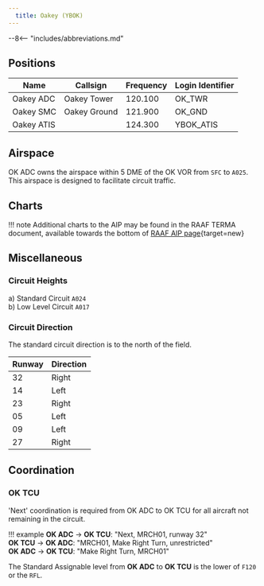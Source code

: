 ```yaml
---
  title: Oakey (YBOK)
---
```


--8<-- "includes/abbreviations.md"

## Positions

| Name               | Callsign       | Frequency        | Login Identifier              |
| ------------------ | -------------- | ---------------- | --------------------------------------|
| Oakey ADC    | Oakey Tower  | 120.100         | OK_TWR        |
| Oakey SMC    | Oakey Ground  | 121.900      | OK_GND        |
| Oakey ATIS   |               | 124.300      | YBOK_ATIS     |

## Airspace

OK ADC owns the airspace within 5 DME of the OK VOR from `SFC` to `A025`. This airspace is designed to facilitate circuit traffic.

## Charts
!!! note
    Additional charts to the AIP may be found in the RAAF TERMA document, available towards the bottom of [RAAF AIP page](https://ais-af.airforce.gov.au/australian-aip){target=new}

## Miscellaneous
### Circuit Heights
a) Standard Circuit `A024`  
b) Low Level Circuit `A017`

### Circuit Direction
The standard circuit direction is to the north of the field.

| Runway | Direction |
| ------ | ----------|
| 32     | Right  |
| 14     | Left |
| 23     | Right |
| 05     | Left |
| 09     | Left |
| 27     | Right |

## Coordination
### OK TCU

'Next' coordination is required from OK ADC to OK TCU for all aircraft not remaining in the circuit. 

!!! example
    <span class="hotline">**OK ADC** -> **OK TCU**</span>: "Next, MRCH01, runway 32"  
    <span class="hotline">**OK TCU** -> **OK ADC**</span>: "MRCH01, Make Right Turn, unrestricted"  
    <span class="hotline">**OK ADC** -> **OK TCU**</span>: "Make Right Turn, MRCH01"  

The Standard Assignable level from **OK ADC** to **OK TCU** is the lower of `F120` or the `RFL`.
